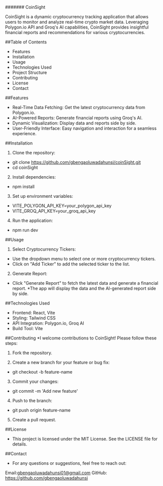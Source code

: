 ####### CoinSight

CoinSight is a dynamic cryptocurrency tracking application that allows users to monitor and analyze real-time crypto market data. Leveraging Polygon.io API and Groq's AI capabilities, CoinSight provides insightful financial reports and recommendations for various cryptocurrencies.

##Table of Contents
* Features
* Installation
* Usage
* Technologies Used
* Project Structure
* Contributing
* License
* Contact
  

##Features
* Real-Time Data Fetching: Get the latest cryptocurrency data from Polygon.io.
* AI-Powered Reports: Generate financial reports using Groq's AI.
* Dynamic Visualization: Display data and reports side by side.
* User-Friendly Interface: Easy navigation and interaction for a seamless experience.


##Installation

1. Clone the repository:
  - git clone https://github.com/gbengaoluwadahunsi/coinSight.git
  - cd coinSight

2. Install dependencies:
- npm install
  
3. Set up environment variables:
  - VITE_POLYGON_API_KEY=your_polygon_api_key
  - VITE_GROQ_API_KEY=your_groq_api_key

4. Run the application:
  - npm run dev

##Usage

1. Select Cryptocurrency Tickers:
* Use the dropdown menu to select one or more cryptocurrency tickers.
* Click on "Add Ticker" to add the selected ticker to the list.
  
2. Generate Report:
* Click "Generate Report" to fetch the latest data and generate a financial report.
*The app will display the data and the AI-generated report side by side.

##Technologies Used

* Frontend: React, Vite
* Styling: Tailwind CSS
* API Integration: Polygon.io, Groq AI
* Build Tool: Vite

##Contributing
*I welcome contributions to CoinSight! Please follow these steps:

1. Fork the repository.

2. Create a new branch for your feature or bug fix:
  - git checkout -b feature-name
    
3. Commit your changes:
  - git commit -m 'Add new feature'
  
4. Push to the branch:
  - git push origin feature-name
    
5. Create a pull request.

##License
* This project is licensed under the MIT License. See the LICENSE file for details.

##Contact
* For any questions or suggestions, feel free to reach out:

Email:gbengaoluwadahunsi01@gmail.com
GitHub: https://github.com/gbengaoluwadahunsi




